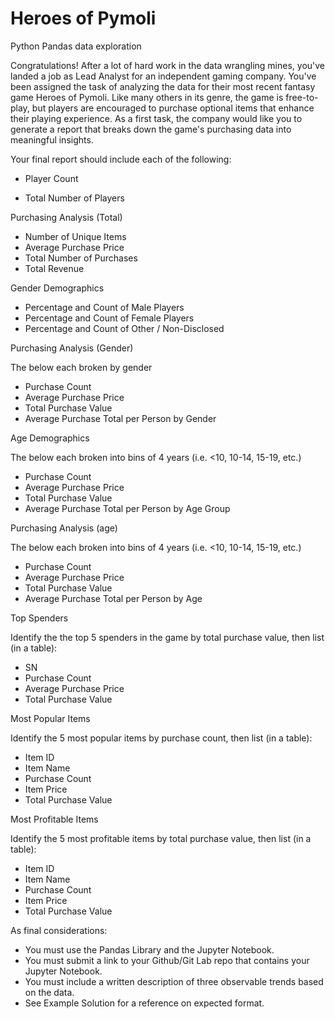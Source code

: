 # Heroes of Pymoli
Python Pandas data exploration

Congratulations! After a lot of hard work in the data wrangling mines, you've landed a job as Lead Analyst for an independent gaming company. You've been assigned the task of analyzing the data for their most recent fantasy game Heroes of Pymoli.
Like many others in its genre, the game is free-to-play, but players are encouraged to purchase optional items that enhance their playing experience. As a first task, the company would like you to generate a report that breaks down the game's purchasing data into meaningful insights.

  Your final report should include each of the following:

  * Player Count

  * Total Number of Players


Purchasing Analysis (Total)

  * Number of Unique Items
  * Average Purchase Price
  * Total Number of Purchases
  * Total Revenue


 Gender Demographics

  * Percentage and Count of Male Players
  * Percentage and Count of Female Players
  * Percentage and Count of Other / Non-Disclosed


Purchasing Analysis (Gender)

The below each broken by gender

  * Purchase Count
  * Average Purchase Price
  * Total Purchase Value
  * Average Purchase Total per Person by Gender




Age Demographics

The below each broken into bins of 4 years (i.e. <10, 10-14, 15-19, etc.)

  * Purchase Count
  * Average Purchase Price
  * Total Purchase Value
  * Average Purchase Total per Person by Age Group




Purchasing Analysis (age)

The below each broken into bins of 4 years (i.e. <10, 10-14, 15-19, etc.)

  * Purchase Count
  * Average Purchase Price
  * Total Purchase Value
  * Average Purchase Total per Person by Age




Top Spenders

Identify the the top 5 spenders in the game by total purchase value, then list (in a table):

  * SN
  * Purchase Count
  * Average Purchase Price
  * Total Purchase Value




Most Popular Items

Identify the 5 most popular items by purchase count, then list (in a table):

 * Item ID
 * Item Name
 * Purchase Count
 * Item Price
 * Total Purchase Value




Most Profitable Items

Identify the 5 most profitable items by total purchase value, then list (in a table):

  * Item ID
  * Item Name
  * Purchase Count
  * Item Price
  * Total Purchase Value



As final considerations:

  * You must use the Pandas Library and the Jupyter Notebook.
  * You must submit a link to your Github/Git Lab repo that contains your Jupyter Notebook.
  * You must include a written description of three observable trends based on the data.
  * See Example Solution for a reference on expected format.
